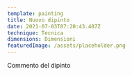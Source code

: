 ```yaml
---
template: painting
title: Nuovo dipinto
date: 2021-07-03T07:20:43.407Z
technique: Tecnica
dimensions: Dimensioni
featuredImage: /assets/placeholder.png
---
```

Commento del dipinto